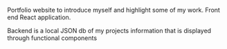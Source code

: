 Portfolio website to introduce myself and highlight some of my work. Front end React application.

Backend is a local JSON db of my projects information that is displayed through functional components